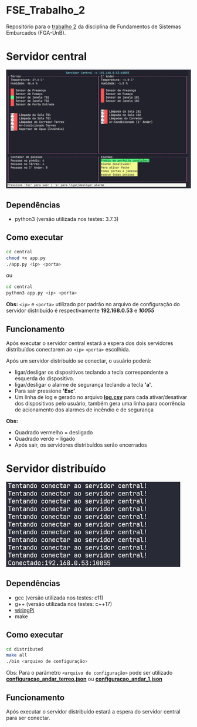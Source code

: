 # FSE_Trabalho_2

Repositório para o [trabalho 2](https://gitlab.com/fse_fga/trabalhos-2021_2/trabalho-2-2021-2) da disciplina de Fundamentos de Sistemas Embarcados (FGA-UnB).

# Servidor central

![Servidor central](img/central.png)

## Dependências

* python3 (versão utilizada nos testes: 3.7.3)

## Como executar

```bash
cd central
chmod +x app.py
./app.py <ip> <porta>
```

ou

```bash
cd central
python3 app.py <ip> <porta>
```

**Obs:** ```<ip>``` e ```<porta>``` utilizado por padrão no arquivo de configuração do servidor distribuído é respectivamente **192.168.0.53** e ***10055***

## Funcionamento

Após executar o servidor central estará a espera dos dois servidores distribuídos conectarem ao ```<ip>``` ```<porta>``` escolhida.

Após um servidor distribuído se conectar, o usuário poderá:

* ligar/desligar os dispositivos teclando a tecla correspondente a esquerda do dispositivo.
* ligar/desligar o alarme de segurança teclando a tecla **'a'**.
* Para sair pressione **'Esc'**.
* Um linha de log e gerado no arquivo **[log.csv](/central/log.csv)** para cada ativar/desativar dos dispositivos pelo usuário, também gera uma linha para ocorrência de acionamento dos alarmes de incêndio e de segurança

**Obs:**

* Quadrado vermelho = desligado
* Quadrado verde = ligado
* Após sair, os servidores distribuídos serão encerrados

# Servidor distribuído

![Servidor central](img/distribuido.png)

## Dependências

* gcc (versão utilizada nos testes: c11)
* g++ (versão utilizada nos testes: c++17)
* [wiringPi](http://wiringpi.com/)
* make

## Como executar

```bash
cd distributed
make all
./bin <arquivo de configuração>
```

Obs: Para o parâmetro ```<arquivo de configuração>``` pode ser utilizado **[configuracao_andar_terreo.json](/distributed/configuracao_andar_terreo.json)** ou **[configuracao_andar_1.json](/distributed/configuracao_andar_1.json)**

## Funcionamento

Após executar o servidor distribuído estará a espera do servidor central para ser conectar.
